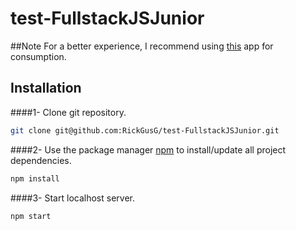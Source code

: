 # test-FullstackJSJunior

##Note
For a better experience, I recommend using [this](https://github.com/RickGusG/test-FullstackJSJunior-front) app for consumption.

## Installation

####1- Clone git repository.
```bash
git clone git@github.com:RickGusG/test-FullstackJSJunior.git
```
####2- Use the package manager [npm](https://www.npmjs.com/) to install/update all project dependencies.
```bash
npm install
```

####3- Start localhost server.
```bash
npm start
```